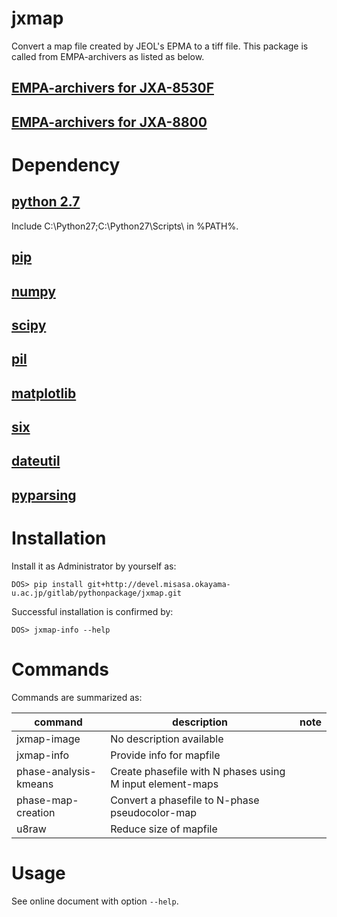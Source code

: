 # jxmap

Convert a map file created by JEOL's EPMA to a tiff file.  This
package is called from EMPA-archivers as listed as below.

## [EMPA-archivers for JXA-8530F](http://devel.misasa.okayama-u.ac.jp/gitlab/rails/epma_archiver)
## [EMPA-archivers for JXA-8800](http://devel.misasa.okayama-u.ac.jp/gitlab/rails/jxa)

# Dependency

## [python 2.7](https://www.python.org/downloads/)

Include C:\Python27\;C:\Python27\Scripts\ in %PATH%.

## [pip](https://pip.pypa.io/en/latest/installing.html "download and DOS> python get-pip.py")

## [numpy](http://sourceforge.net/projects/numpy/files/NumPy/ "download and launch installer")

## [scipy](http://sourceforge.net/projects/scipy/ "download and launch installer")

## [pil](http://www.pythonware.com/products/pil/ "download and launch installer")

## [matplotlib](http://matplotlib.org/ "download and launch installer")

## [six](http://www.misasa.okayama-u.ac.jp "DOS> pip install six")

## [dateutil](http://www.misasa.okayama-u.ac.jp "DOS> pip install python-dateutil")

## [pyparsing](http://www.misasa.okayama-u.ac.jp "DOS> pip install pyparsing")


# Installation

Install it as Administrator by yourself as:

    DOS> pip install git+http://devel.misasa.okayama-u.ac.jp/gitlab/pythonpackage/jxmap.git

Successful installation is confirmed by:

    DOS> jxmap-info --help

# Commands

Commands are summarized as:

| command               | description                                               | note |
| --------------------- | --------------------------------------------------------- | ---- |
| jxmap-image           | No description available                                  |      |
| jxmap-info            | Provide info for mapfile                                  |      |
| phase-analysis-kmeans | Create phasefile with N phases using M input element-maps |      |
| phase-map-creation    | Convert a phasefile to N-phase pseudocolor-map            |      |
| u8raw                 | Reduce size of mapfile                                    |      |


# Usage

See online document with option `--help`.

